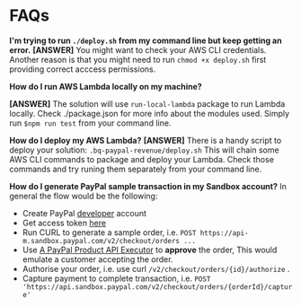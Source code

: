 # FAQs


**I'm trying to run `./deploy.sh` from my command line but keep getting an error.**
**[ANSWER]** 
You might want to check your AWS CLI credentials. Another reason is that you might need to run `chmod +x deploy.sh` first providing correct acccess permissions.



**How do I run AWS Lambda locally on my machine?**

**[ANSWER]**
The solution will use `run-local-lambda` package to run Lambda locally. Check ./package.json for more info about the modules used. Simply run `$npm run test` from your command line.

**How do I deploy my AWS Lambda?**
**[ANSWER]**
There is a handy script to deploy your solution: `.bq-paypal-revenue/deploy.sh`
This will chain some AWS CLI commands to package and deploy your Lambda. Check those commands and try runing them separately from your command line.

**How do I generate PayPal sample transaction in my Sandbox account?**
In general the flow would be the following:
- Create PayPal [developer](https://developer.paypal.com/developer/applications) account
- Get access token [here](https://developer.paypal.com/docs/api/get-an-access-token-curl/)
- Run CURL to generate a sample order, i.e. `POST https://api-m.sandbox.paypal.com/v2/checkout/orders ...`
- Use [A PayPal Product API Executor](https://www.paypal.com/apex/home) to **approve** the order, This would emulate a customer accepting the order.
- Authorise your order, i.e. use curl `/v2/checkout/orders/{id}/authorize` .
- Capture payment to complete transaction, i.e. `POST 'https://api.sandbox.paypal.com/v2/checkout/orders/{orderId}/capture' `

